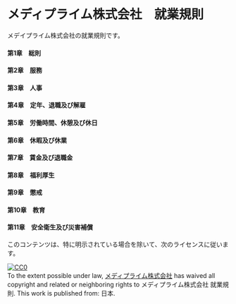 # メディプライム株式会社　就業規則
メデイプライム株式会社の就業規則です。

#### 第1章　総則
#### 第2章　服務
#### 第3章　人事
#### 第4章　定年、退職及び解雇
#### 第5章　労働時間、休憩及び休日
#### 第6章　休暇及び休業
#### 第7章　賃金及び退職金
#### 第8章　福利厚生
#### 第9章　懲戒
#### 第10章　教育
#### 第11章　安全衛生及び災害補償

このコンテンツは、特に明示されている場合を除いて、次のライセンスに従います。

<p xmlns:dct="http://purl.org/dc/terms/" xmlns:vcard="http://www.w3.org/2001/vcard-rdf/3.0#">
  <a rel="license"
     href="http://creativecommons.org/publicdomain/zero/1.0/">
    <img src="http://i.creativecommons.org/p/zero/1.0/88x31.png" style="border-style: none;" alt="CC0" />
  </a>
  <br />
  To the extent possible under law,
  <a rel="dct:publisher"
     href="http://mediprime.co.jp/">
    <span property="dct:title">メディプライム株式会社</span></a>
  has waived all copyright and related or neighboring rights to
  <span property="dct:title">メディプライム株式会社 就業規則</span>.
This work is published from:
<span property="vcard:Country" datatype="dct:ISO3166"
      content="JP" about="http://mediprime.co.jp/">
  日本</span>.
</p>
